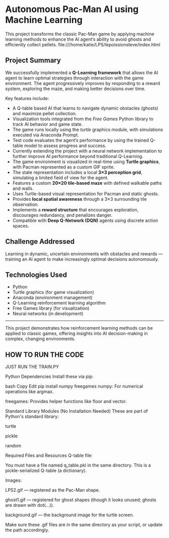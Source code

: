# Autonomous Pac-Man AI using Machine Learning

This project transforms the classic Pac-Man game by applying machine learning methods to enhance the AI agent’s ability to avoid ghosts and efficiently collect pellets. file:///home/katie/LPS/lepoissionsteve/index.html 

## Project Summary

We successfully implemented a **Q-Learning framework** that allows the AI agent to learn optimal strategies through interaction with the game environment. The agent progressively improves by responding to a reward system, exploring the maze, and making better decisions over time.

Key features include:

- A Q-table based AI that learns to navigate dynamic obstacles (ghosts) and maximize pellet collection.
- Visualization tools integrated from the *Free Games* Python library to track AI behavior and game state.
- The game runs locally using the *turtle* graphics module, with simulations executed via Anaconda Prompt.
- Test code evaluates the agent’s performance by using the trained Q-table model to assess progress and success.
- Currently extending the project with a neural network implementation to further improve AI performance beyond traditional Q-Learning.
- The game environment is visualized in real-time using **Turtle graphics**, with Pacman represented as a custom GIF sprite.
- The state representation includes a local **3×3 perception grid**, simulating a limited field of view for the agent.
- Features a custom **20×20 tile-based maze** with defined walkable paths and walls.
- Uses Turtle-based visual representation for Pacman and static ghosts.
- Provides **local spatial awareness** through a 3×3 surrounding tile observation.
- Implements a **reward structure** that encourages exploration, discourages redundancy, and penalizes danger.
- Compatible with **Deep Q-Network (DQN)** agents using discrete action spaces.

## Challenge Addressed

Learning in dynamic, uncertain environments with obstacles and rewards — training an AI agent to make increasingly optimal decisions autonomously.

## Technologies Used

- Python
- Turtle graphics (for game visualization)
- Anaconda (environment management)
- Q-Learning reinforcement learning algorithm
- Free Games library (for visualization)
- Neural networks (in development)

---

This project demonstrates how reinforcement learning methods can be applied to classic games, offering insights into AI decision-making in complex, changing environments.

## HOW TO RUN THE CODE 
JUST RUN THE TRAIN.PY

Python Dependencies
Install these via pip:

bash
Copy
Edit
pip install numpy freegames
numpy: For numerical operations like argmax.

freegames: Provides helper functions like floor and vector.

Standard Library Modules (No Installation Needed)
These are part of Python's standard library:

turtle

pickle

random

Required Files and Resources
Q-table file:

You must have a file named q_table.pkl in the same directory. This is a pickle-serialized Q-table (a dictionary).

Images:

LPS2.gif — registered as the Pac-Man shape.

ghost1.gif — registered for ghost shapes (though it looks unused; ghosts are drawn with dot(...)).

background.gif — the background image for the turtle screen.

Make sure these .gif files are in the same directory as your script, or update the path accordingly.


